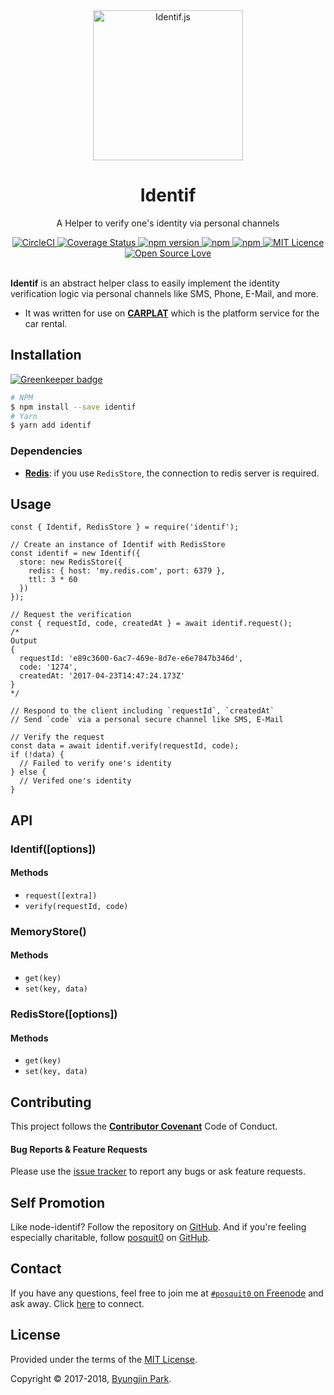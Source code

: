 <div align="center">
  <a href="https://github.com/posquit0/node-identif" title="Identif.js">
    <img alt="Identif.js" src="http://www.discoveringidentity.com/resources/WindowsLiveWriter_IdentityTrend9IdentityAnalytics_A52A_image3.png" width="240px" />
  </a>
  <br />
  <h1>Identif</h1>
</div>

<p align="center">
  A Helper to verify one's identity via personal channels
</p>

<div align="center">
  <a href="https://circleci.com/gh/posquit0/node-identif">
    <img alt="CircleCI" src="https://circleci.com/gh/posquit0/node-identif.svg?style=shield" />
  </a>
  <a href="https://coveralls.io/github/posquit0/node-identif">
    <img src="https://coveralls.io/repos/github/posquit0/node-identif/badge.svg" alt='Coverage Status' />
  </a>
  <a href="https://badge.fury.io/js/identif">
    <img alt="npm version" src="https://badge.fury.io/js/identif.svg" />
  </a>
  <a href="https://www.npmjs.com/package/identif">
    <img alt="npm" src="https://img.shields.io/npm/dt/identif.svg" />
  </a>
  <a href="https://david-dm.org/posquit0/node-identif">
    <img alt="npm" src="https://img.shields.io/david/posquit0/node-identif.svg?style=flat-square" />
  </a>
  <a href="https://opensource.org/licenses/mit-license.php">
    <img alt="MIT Licence" src="https://badges.frapsoft.com/os/mit/mit.svg?v=103" />
  </a>
  <a href="https://github.com/ellerbrock/open-source-badge/">
    <img alt="Open Source Love" src="https://badges.frapsoft.com/os/v1/open-source.svg?v=103" />
  </a>
</div>

<br />

**Identif** is an abstract helper class to easily implement the identity verification logic via personal channels like SMS, Phone, E-Mail, and more.

- It was written for use on [**CARPLAT**](https://carplat.co.kr) which is the platform service for the car rental.


## Installation

[![Greenkeeper badge](https://badges.greenkeeper.io/posquit0/node-identif.svg)](https://greenkeeper.io/)

```bash
# NPM
$ npm install --save identif
# Yarn
$ yarn add identif
```

### Dependencies

- [**Redis**](https://redis.io): if you use `RedisStore`, the connection to redis server is required.


## Usage

```node
const { Identif, RedisStore } = require('identif');

// Create an instance of Identif with RedisStore
const identif = new Identif({
  store: new RedisStore({
    redis: { host: 'my.redis.com', port: 6379 },
    ttl: 3 * 60
  })
});

// Request the verification
const { requestId, code, createdAt } = await identif.request();
/*
Output
{
  requestId: 'e89c3600-6ac7-469e-8d7e-e6e7847b346d',
  code: '1274',
  createdAt: '2017-04-23T14:47:24.173Z'
}
*/

// Respond to the client including `requestId`, `createdAt`
// Send `code` via a personal secure channel like SMS, E-Mail

// Verify the request
const data = await identif.verify(requestId, code);
if (!data) {
  // Failed to verify one's identity
} else {
  // Verifed one's identity
}
```


## API

### Identif([options])

#### Methods

* `request([extra])`
* `verify(requestId, code)`

### MemoryStore()

#### Methods

* `get(key)`
* `set(key, data)`

### RedisStore([options])

#### Methods

* `get(key)`
* `set(key, data)`


## Contributing

This project follows the [**Contributor Covenant**](http://contributor-covenant.org/version/1/4/) Code of Conduct.

#### Bug Reports & Feature Requests

Please use the [issue tracker](https://github.com/posquit0/node-identif/issues) to report any bugs or ask feature requests.


## Self Promotion

Like node-identif? Follow the repository on [GitHub](https://github.com/posquit0/node-identif). And if you're feeling especially charitable, follow [posquit0](https://posquit0.com) on [GitHub](https://github.com/posquit0).


## Contact

If you have any questions, feel free to join me at [`#posquit0` on Freenode](irc://irc.freenode.net/posquit0) and ask away. Click [here](https://kiwiirc.com/client/irc.freenode.net/posquit0) to connect.


## License

Provided under the terms of the [MIT License](https://github.com/posquit0/node-identif/blob/master/LICENSE).

Copyright © 2017-2018, [Byungjin Park](http://www.posquit0.com).
